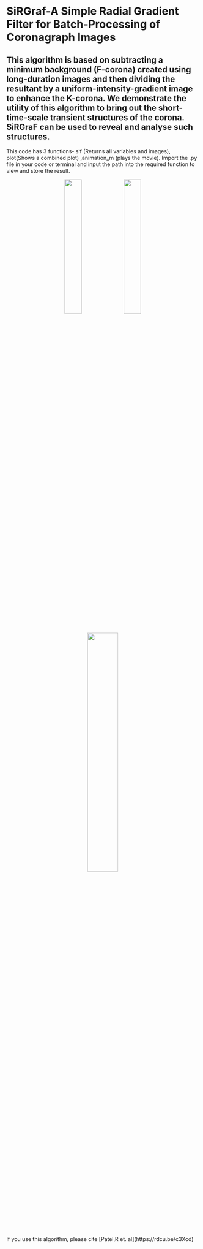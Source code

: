 # SiRGraf-A Simple Radial Gradient Filter for Batch-Processing of Coronagraph Images
This algorithm is based on subtracting a minimum background (F-corona) created using long-duration images and then dividing the resultant by a uniform-intensity-gradient image to enhance the K-corona. We demonstrate the utility of this algorithm to bring out the short-time-scale transient structures of the corona. SiRGraF can be used to reveal and analyse such structures. 
------------------------------------------------------------------------------------------------------------------
This code has 3 functions- sif (Returns all variables and images), plot(Shows a combined plot) ,animation_m (plays the movie).
Import the .py file in your code or terminal and input the path into the required function to view and store the result.
<p align="middle">
<img src="https://user-images.githubusercontent.com/18225725/213918680-9ab034ab-31d7-458e-ab97-1604e7509912.png" width="30%" height="30%"/>
<img src="https://user-images.githubusercontent.com/18225725/213918693-0e6f27b8-63f2-47b7-8bdd-df2eb44d92f5.png" width="30%" height="30%"/>
</p>
<p align="middle"> <img src="https://user-images.githubusercontent.com/18225725/213918700-90b3ef0c-7ec4-49fa-8d7c-075e65e94112.gif" width="40%" height="40%" /> </p>
If you use this algorithm, please cite [Patel,R et. al](https://rdcu.be/c3Xcd)
